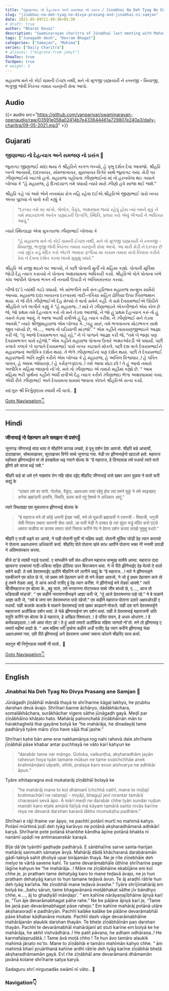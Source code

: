 ```yaml
---
title: "જીણાભાઇ નો દેહત્યાગ અને સમજણ નો પ્રસંગ / Jinabhai Na Deh Tyag No Divya Prasang ane Samjan"
slug: "jinabhai-na-deh-tyag-no-divya-prasang-and-jinabhai-ni-samjan"
date: 2021-05-09T21:49:36+05:30
# draft: true
author: "Bharat Desai"
description: "Swaminarayan charitra of Jinabhai last meeting with Maharaj and Wisdom of Jinabhai"
tags: ["Junagadh desh", "Devram Bhagat"]
categories: ["Samajan", "Mahima"]
series: ["Daily Charitra"]
# aliases: ["migrate-from-jekyl"]
ShowToc: true
TocOpen: true
# weight: 2
---
```


<!-- this Content Here will shown id listing page till "more" tag -->
મહારાજ મને તો કોઈ ધામની ઈચ્છા નથી, મને તો મૂળજી બ્રહ્મચારી ને રતનજી - મિયાજી, ભગુજી જેવી નિરંતર તમારા ચરણની સેવા આપો.
<!--more-->

<!-- start Remove this if audio not available -->
## Audio
{{< audio src="https://github.com/vanpariyar/swaminarayan-openaudio/raw/03591e058a02414b7e433644461a729807e240a3/daily-charitra/09-05-2021.mp3" >}}
<!-- End Audio -->

## Gujarati
### જીણાભાઇ નો દેહત્યાગ અને સમજણ નો પ્રસંગ :tada:

જૂનાગઢ જીણાભાઈ માંદા થયા તે શ્રીહરિને કાગળ લખ્યો, હે પૃભુ દર્શન દેવા આવજો. શ્રીહરિ બન્ને આચાર્યો, દાદાખાચર, સોમલાખાચર, સુરાખાચર વિગેરે સાથે જૂનાગઢ ગયા. મેડી પર ઝીણાભાઈનો ખાટલો હતો. મહારાજ પહોંચતા ઝીણાભાઈનાં માં તો હરખઘેલા થઇ ગયાને બોલ્યા કે “હે મહારાજ, હે દિનદયાળ તમે પધાર્યા ત્યારે મારો ઝીણો હવે સાજા થઈ જશે.”

શ્રીહરિ કહે બાં અમે એને નખમાંય રોગ નહિ રહેવા દઈએ.શ્રીહરિએ જીણાભાઈ પાસે ખબર અંતર પુછયા ને વાતો કરી કહ્યું કે 

> “દરબાર તમે વર માંગો. ગોલોક, વૈકુંઠ, અક્ષરધામ જયાં રહેવું હોય ત્યાં તમને મૂકું ને તમે સ્વઇચ્છાએ અનેક બ્રહ્માંડની ઉત્પત્તિ, સ્થિતિ, પ્રલય કરો એવું ઐશ્વર્ય ને અધિકાર આપું.” 

ત્યારે સ્થિતપ્રજ્ઞ એવા મુકતરાજ ઝીણાભાઈ બોલયા કે 

> “હે મહારાજ મને તો કોઈ ધામની ઈચ્છા નથી, મને તો મૂળજી બ્રહ્મચારી ને રતનજી - મિયાજી, ભગુજી જેવી નિરંતર તમારા ચરણની સેવા આપો. આ મારી મેડી ને દરબાર છે ત્યાં સુંદર રુડું મંદિર કરો એટલે અમારા ફળીયા મા કાયમ તમારા સંતો નિવાસ કરીને રેય ને દેવના દર્શન કરવા લાખો મુમુક્ષુ પધારે.”

શ્રીહરિ એ રાજી થઇને વર આપ્યો, ને પછી પોતાની મુર્તી નો મહિમા કહ્યો. પોતાની મૂર્તિમા જોડી દેહ ત્યાગ કરાવ્યો ને પોતાના અક્ષરધામના અધિકારી કર્યા. શ્રીહરિએ પોતે પોતાના ખંભે કાંધ આપીને પોતાના ભક્ત ની નનામી ઉપાડી ને અંતિમસંસ્કાર કરયા.

બીજે દા'ડે ત્યાંથી ગઢડે પધાર્યા. એ સાંભળીને સર્વે સંત-હરિજન મહારાજ સન્મુખ સામૈયે આવ્યા.
મહારાજ દાદા ખાચરના દરબારમાં ગાદી-તકિયા સહિત ઢોલિયા ઉપર બિરાજમાન થયા. ને જે રીતે ઝીણેભાઈએ દેહ મેલ્યો તે વાર્તા સવેને કહી. તે સમે દેવરામભાઈએ ઊઠીને શ્રીહરિને પગે લાગીને કહ્યું કે “હે મહારાજ...! મારે ને ઝીણાભાઇને એકબીજાને એમ કોલ છે જે, જો પ્રથમ તમે દેહત્યાગ કરો તો મને તેડવા આવજો, ને જો હું પ્રથમ દેહત્યાગ કરું તો હું તમને તેડવા આવું. તે આજ અરધી રાત્રીએ હું દેહ ત્યાગ કરીશ. ને ઝીણોભાઈ મને તેડવા આવશે.” ત્યારે શ્રીજીમહારાજ એમ બોલ્યા કે..,બહુ સારું, તમે ભગવાનના મોટાભકત સાથે જીવ બાંધ્યો છે, એ...., આજ તો ઘડિયાળી માંડજો'. ” એમ કહીને નારાયણજીભાઇને આજ્ઞા કરી જે, “તું આજે દેવરામભગત પાહે રહે.” ને બે પાળાને આજ્ઞા કરી જે, “તમે બે જણા પણ દેવરામભગત પાસે રહેજો.” એમ કહીને મહારાજ પોતાના ઉતારે અક્ષરઓરડી એ પધાર્યાં. પછી કલાકે કલાકે બે પાળાને દેવરામભાઈ પાસે ખબર કાઢવાને મોકલે. પછી દશ વાગે દેવરામભાઈને મહારાજનાં અલૌકિક દર્શન થયાં. તે ભેળે ઝીણાભાઈનાં પણ દર્શન થયાં. પછી તે દેવરામભાઈ મહારાજની અતિ સ્તુતિ કરીને એમ બોલ્યા કે હે મહારાજ, હે અખિલ વિશ્વાધાર..! હે પતિત પાવન, હે અધમ ઓધારણ..! હે કર્મફળપૃદાતા..! તમે આવા મોટા છો ! તે હું આવો તમારો અલૌકિક મહિમા જાણતો નો'તો. મને તો ઝીણાભાઇ એ તમારો મહીમાં કહ્યો છે. “ આમ મહિમા ભરી પૃાર્થના કહીને અર્ધી રાત્રીએ દેહ ત્યાગ કરીને ઝીણાભાઇ ભેળા અક્ષરધામમાં ગયા. એવી રીતે ઝીણાભાઈ અને દેવરામના ધામમાં જવાના કોલને શ્રીહરિએ સત્ય કર્યા.

સદગુરુ શ્રી નિર્ગુણદાસ સ્વામી ની વાતો..
:pray:

[Goto Naviagation:point_down: ](#navigation)

----
## Hindi
### जीनाभाई नो देहत्याग अने समझन नो प्रसंग:tada:

जूनागढ जीणाभाई मांदा थया ते श्रीहरिने कागळ लख्यो, हे पृभु दर्शन देवा आवजो. श्रीहरि बन्ने आचार्यो, दादाखाचर, सोमलाखाचर, सुराखाचर विगेरे साथे जूनागढ गया. मेडी पर झीणाभाईनो खाटलो हतो. महाराज पहोंचता झीणाभाईनां मां तो हरखघेला थइ गयाने बोल्या के “हे महाराज, हे दिनदयाळ तमे पधार्या त्यारे मारो झीणो हवे साजा थई जशे.”

श्रीहरि कहे बां अमे एने नखमांय रोग नहि रहेवा दईए.श्रीहरिए जीणाभाई पासे खबर अंतर पुछया ने वातो करी कह्युं के 

> “दरबार तमे वर मांगो. गोलोक, वैकुंठ, अक्षरधाम जयां रहेवुं होय त्यां तमने मूकुं ने तमे स्वइच्छाए अनेक ब्रह्मांडनी उत्पत्ति, स्थिति, प्रलय करो एवुं ऐश्वर्य ने अधिकार आपुं.” 

त्यारे स्थितप्रज्ञ एवा मुकतराज झीणाभाई बोलया के 

> “हे महाराज मने तो कोई धामनी ईच्छा नथी, मने तो मूळजी ब्रह्मचारी ने रतनजी - मियाजी, भगुजी जेवी निरंतर तमारा चरणनी सेवा आपो. आ मारी मेडी ने दरबार छे त्यां सुंदर रुडुं मंदिर करो एटले अमारा फळीया मा कायम तमारा संतो निवास करीने रेय ने देवना दर्शन करवा लाखो मुमुक्षु पधारे.”

श्रीहरि ए राजी थइने वर आप्यो, ने पछी पोतानी मुर्ती नो महिमा कह्यो. पोतानी मूर्तिमा जोडी देह त्याग कराव्यो ने पोताना अक्षरधामना अधिकारी कर्या. श्रीहरिए पोते पोताना खंभे कांध आपीने पोताना भक्त नी ननामी उपाडी ने अंतिमसंस्कार करया.

बीजे दा'डे त्यांथी गढडे पधार्या. ए सांभळीने सर्वे संत-हरिजन महाराज सन्मुख सामैये आव्या.
महाराज दादा खाचरना दरबारमां गादी-तकिया सहित ढोलिया उपर बिराजमान थया. ने जे रीते झीणेभाईए देह मेल्यो ते वार्ता सवेने कही. ते समे देवरामभाईए ऊठीने श्रीहरिने पगे लागीने कह्युं के “हे महाराज...! मारे ने झीणाभाइने एकबीजाने एम कोल छे जे, जो प्रथम तमे देहत्याग करो तो मने तेडवा आवजो, ने जो हुं प्रथम देहत्याग करुं तो हुं तमने तेडवा आवुं. ते आज अरधी रात्रीए हुं देह त्याग करीश. ने झीणोभाई मने तेडवा आवशे.” त्यारे श्रीजीमहाराज एम बोल्या के..,बहु सारुं, तमे भगवानना मोटाभकत साथे जीव बांध्यो छे, ए...., आज तो घडियाळी मांडजो'. ” एम कहीने नारायणजीभाइने आज्ञा करी जे, “तुं आजे देवरामभगत पाहे रहे.” ने बे पाळाने आज्ञा करी जे, “तमे बे जणा पण देवरामभगत पासे रहेजो.” एम कहीने महाराज पोताना उतारे अक्षरओरडी ए पधार्यां. पछी कलाके कलाके बे पाळाने देवरामभाई पासे खबर काढवाने मोकले. पछी दश वागे देवरामभाईने महाराजनां अलौकिक दर्शन थयां. ते भेळे झीणाभाईनां पण दर्शन थयां. पछी ते देवरामभाई महाराजनी अति स्तुति करीने एम बोल्या के हे महाराज, हे अखिल विश्वाधार..! हे पतित पावन, हे अधम ओधारण..! हे कर्मफळपृदाता..! तमे आवा मोटा छो ! ते हुं आवो तमारो अलौकिक महिमा जाणतो नो'तो. मने तो झीणाभाइ ए तमारो महीमां कह्यो छे. “ आम महिमा भरी पृार्थना कहीने अर्धी रात्रीए देह त्याग करीने झीणाभाइ भेळा अक्षरधाममां गया. एवी रीते झीणाभाई अने देवरामना धाममां जवाना कोलने श्रीहरिए सत्य कर्या.

सदगुरु श्री निर्गुणदास स्वामी नी वातो..
:pray:


[Goto Naviagation:point_down: ](#navigation)

----
## English
### Jinabhai Na Deh Tyag No Divya Prasang ane Samjan :tada:

Jūnāgaḍh jīṇābhāī māndā thayā te shrīharine kāgaḷ lakhyo, he pṛubhu darshan devā āvajo. Shrīhari banne āchāryo, dādākhāchara, somalākhāchara, surākhāchar vigere sāthe jūnāgaḍh gayā. Meḍī par zīṇābhāīno khāṭalo hato. Mahārāj pahonchatā zīṇābhāīnān mān to harakhaghelā thai gayāne bolyā ke “he mahārāja, he dinadayāḷ tame padhāryā tyāre māro zīṇo have sājā thaī jashe.”

Shrīhari kahe bān ame ene nakhamānya rog nahi rahevā daīe.shrīharie jīṇābhāī pāse khabar antar puchhayā ne vāto karī kahyun ke 

> “darabār tame var māngo. Goloka, vaikunṭha, akṣharadhām jayān rahevun hoya tyān tamane mūkun ne tame svaichchhāe anek brahmānḍanī utpatti, sthiti, pralaya karo evun aishvarya ne adhikār āpun.” 

Tyāre sthitapragna evā mukatarāj zīṇābhāī bolayā ke 

> “he mahārāj mane to koī dhāmanī īchchhā nathī, mane to mūḷajī brahmachārī ne ratanajī - miyājī, bhagujī jevī nirantar tamārā charaṇanī sevā āpo. Ā mārī meḍī ne darabār chhe tyān sundar ruḍun mandir karo eṭale amārā faḷīyā mā kāyam tamārā santo nivās karīne reya ne devanā darshan karavā lākho mumukṣhu padhāre.”

Shrīhari e rājī thaine var āpyo, ne pachhī potānī murtī no mahimā kahyo. Potānī mūrtimā joḍī deh tyāg karāvyo ne potānā akṣharadhāmanā adhikārī karyā. Shrīharie pote potānā khanbhe kāndha āpīne potānā bhakta nī nanāmī upāḍī ne antimasanskār karayā.

Bīje dā'ḍe tyānthī gaḍhaḍe padhāryā. E sānbhaḷīne sarve santa-harijan mahārāj sanmukh sāmaiye āvyā. Mahārāj dādā khācharanā darabāramān gādī-takiyā sahit ḍholiyā upar birājamān thayā. Ne je rīte zīṇebhāīe deh melyo te vārtā savene kahī. Te same devarāmabhāīe ūṭhīne shrīharine page lāgīne kahyun ke “he mahārāja...! Māre ne zīṇābhāine ekabījāne em kol chhe je, jo pratham tame dehatyāg karo to mane teḍavā āvajo, ne jo hun pratham dehatyāg karun to hun tamane teḍavā āvun. Te āj aradhī rātrīe hun deh tyāg karīsha. Ne zīṇobhāī mane teḍavā āvashe.” Tyāre shrījīmahārāj em bolyā ke..,bahu sārun, tame bhagavānanā moṭābhakat sāthe jīv bāndhyo chhe, e...., āj to ghaḍiyāḷī mānḍajo'. ” em kahīne nārāyaṇajībhāine ājnyā karī je, “Tun āje devarāmabhagat pāhe rahe.” Ne be pāḷāne ājnyā karī je, “Tame be jaṇā paṇ devarāmabhagat pāse rahejo.” Em kahīne mahārāj potānā utāre akṣharaoraḍī e padhāryān. Pachhī kalāke kalāke be pāḷāne devarāmabhāī pāse khabar kāḍhavāne mokale. Pachhī dash vāge devarāmabhāīne mahārājanān alaukik darshan thayān. Te bheḷe zīṇābhāīnān paṇ darshan thayān. Pachhī te devarāmabhāī mahārājanī ati stuti karīne em bolyā ke he mahārāja, he akhil vishvādhāra..! He patit pāvana, he adham odhāraṇa..! He karmafaḷapṛudātā..! Tame āvā moṭā chho ! Te hun āvo tamāro alaukik mahimā jāṇato no'to. Mane to zīṇābhāi e tamāro mahīmān kahyo chhe. “ ām mahimā bharī pṛuārthanā kahīne ardhī rātrīe deh tyāg karīne zīṇābhāi bheḷā akṣharadhāmamān gayā. Evī rīte zīṇābhāī ane devarāmanā dhāmamān javānā kolane shrīharie satya karyā.

Sadaguru shrī nirguṇadās swāmī nī vāto..
:pray:


### Navigation:point_down:
